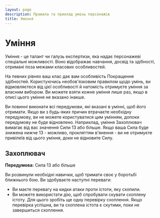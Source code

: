 ```yaml
---
layout: page
description: Правила та приклад умінь персонажів
title: Уміння
---
```


# Уміння
Уміння - це талант чи галузь експертизи, яка надає персонажеві спеціальні можливості. Воно відображає навчання, досвід та здібності, отримані поза межами класових особливостей.

На певних рівнях ваш клас дає вам особливість Покращення здібностей. Користуючись необов'язковим правилом щодо умінь, ви відмовляєтеся від цієї особливості й натомість отримуєте уміння за власним вибором. Ви можете взяти кожне уміння лише раз, якщо в описі цього уміння не вказано інакше.

Ви повинні виконати всі передумови, які вказані в умінні, щоб його отримати. Якщо ви з будь-яких причин втрачаєте необхідну передумову, ви не можете користуватися цим умінням, допоки передумову не буде відновлено. Наприклад, уміння Захоплювач вимагає від вас значення Сили 13 або більше. Якщо ваша Сила буде знижена нижче 13 - можливо, прокляттям в'янення - ви не отримуєте привілеїв від цього уміння, доки не відновите Силу.

## Захоплювач
**Передумова:** Сила 13 або більше

Ви розвинули необхідні навички, щоб тримати своє у боротьбі ближнього бою. Ви здобуваєте наступні переваги:

* Ви маєте перевагу на кидки атаки проти істоти, яку схопили.
* Ви можете використати дію, щоб спробувати скувати схоплену істоту. Для цього зробіть ще одну перевірку схоплення. Якщо перевірка успішна, ви та схоплена істота є скутими, поки не завершиться схоплення.
